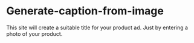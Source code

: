 # Generate-caption-from-image
This site will create a suitable title for your product ad. Just by entering a photo of your product.
